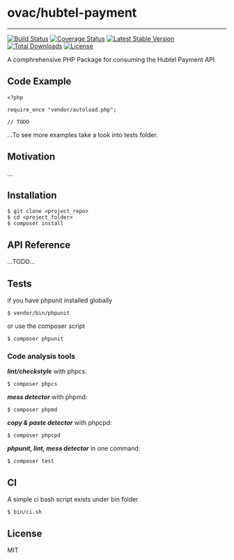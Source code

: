 # ovac/hubtel-payment
---------------------------------
[![Build Status](https://travis-ci.org/ovac/hubtel-payment.svg?branch=master)](https://travis-ci.org/ovac/hubtel-payment) 
[![Coverage Status](https://coveralls.io/repos/github/ovac/hubtel-payment/badge.svg?branch=master)](https://coveralls.io/github/ovac/hubtel-payment?branch=master)
[![Latest Stable Version](https://poser.pugx.org/ovac/hubtel-payment/v/stable)](https://packagist.org/packages/ovac/hubtel-payment)
[![Total Downloads](https://poser.pugx.org/ovac/hubtel-payment/downloads)](https://packagist.org/packages/ovac/hubtel-payment)
[![License](https://poser.pugx.org/ovac/hubtel-payment/license)](https://packagist.org/packages/ovac/hubtel-payment)

A comphrehensive PHP Package for consuming the Hubtel Payment API

## Code Example

```
<?php

require_once "vendor/autoload.php";

// TODO

```

...To see more examples take a look into tests folder.


## Motivation

...

## Installation

```
$ git clone <project_repo>
$ cd <project_folder>
$ composer install
```

## API Reference

...TODO...

## Tests

if you have phpunit installed globally

```
$ vendor/bin/phpunit
```

or use the composer script

```
$ composer phpunit
```

### Code analysis tools

***lint/checkstyle*** with phpcs:

```
$ composer phpcs
```

***mess detector*** with phpmd:

```
$ composer phpmd
```

***copy & paste detector*** with phpcpd:

```
$ composer phpcpd
```

***phpunit, lint, mess detector*** in one command:

```
$ composer test
```



## CI

A simple ci bash script exists under bin folder

```
$ bin/ci.sh
```


## License

MIT
